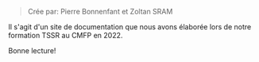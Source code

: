 >Crée par:
>Pierre Bonnenfant et Zoltan SRAM

Il s'agit d'un site de documentation que nous avons élaborée lors de notre formation TSSR au CMFP en 2022.

Bonne lecture!
